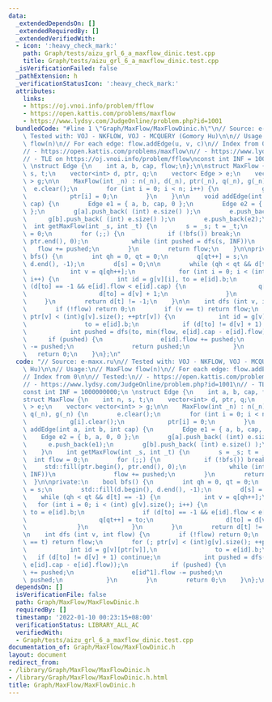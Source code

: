 ```yaml
---
data:
  _extendedDependsOn: []
  _extendedRequiredBy: []
  _extendedVerifiedWith:
  - icon: ':heavy_check_mark:'
    path: Graph/tests/aizu_grl_6_a_maxflow_dinic.test.cpp
    title: Graph/tests/aizu_grl_6_a_maxflow_dinic.test.cpp
  _isVerificationFailed: false
  _pathExtension: h
  _verificationStatusIcon: ':heavy_check_mark:'
  attributes:
    links:
    - https://oj.vnoi.info/problem/fflow
    - https://open.kattis.com/problems/maxflow
    - https://www.lydsy.com/JudgeOnline/problem.php?id=1001
  bundledCode: "#line 1 \"Graph/MaxFlow/MaxFlowDinic.h\"\n// Source: e-maxx.ru\n//\
    \ Tested with: VOJ - NKFLOW, VOJ - MCQUERY (Gomory Hu)\n\n// Usage:\n// MaxFlow\
    \ flow(n)\n// For each edge: flow.addEdge(u, v, c)\n// Index from 0\n\n// Tested:\n\
    // - https://open.kattis.com/problems/maxflow\n// - https://www.lydsy.com/JudgeOnline/problem.php?id=1001\n\
    // - TLE on https://oj.vnoi.info/problem/fflow\nconst int INF = 1000000000;\n\
    \ \nstruct Edge {\n    int a, b, cap, flow;\n};\n\nstruct MaxFlow {\n    int n,\
    \ s, t;\n    vector<int> d, ptr, q;\n    vector< Edge > e;\n    vector< vector<int>\
    \ > g;\n\n    MaxFlow(int _n) : n(_n), d(_n), ptr(_n), q(_n), g(_n) {\n      \
    \  e.clear();\n        for (int i = 0; i < n; i++) {\n            g[i].clear();\n\
    \            ptr[i] = 0;\n        }\n    }\n\n    void addEdge(int a, int b, int\
    \ cap) {\n        Edge e1 = { a, b, cap, 0 };\n        Edge e2 = { b, a, 0, 0\
    \ };\n        g[a].push_back( (int) e.size() );\n        e.push_back(e1);\n  \
    \      g[b].push_back( (int) e.size() );\n        e.push_back(e2);\n    }\n  \
    \  int getMaxFlow(int _s, int _t) {\n        s = _s; t = _t;\n        int flow\
    \ = 0;\n        for (;;) {\n            if (!bfs()) break;\n            std::fill(ptr.begin(),\
    \ ptr.end(), 0);\n            while (int pushed = dfs(s, INF))\n             \
    \   flow += pushed;\n        }\n        return flow;\n    }\n\nprivate:\n    bool\
    \ bfs() {\n        int qh = 0, qt = 0;\n        q[qt++] = s;\n        std::fill(d.begin(),\
    \ d.end(), -1);\n        d[s] = 0;\n\n        while (qh < qt && d[t] == -1) {\n\
    \            int v = q[qh++];\n            for (int i = 0; i < (int) g[v].size();\
    \ i++) {\n                int id = g[v][i], to = e[id].b;\n                if\
    \ (d[to] == -1 && e[id].flow < e[id].cap) {\n                    q[qt++] = to;\n\
    \                    d[to] = d[v] + 1;\n                }\n            }\n   \
    \     }\n        return d[t] != -1;\n    }\n\n    int dfs (int v, int flow) {\n\
    \        if (!flow) return 0;\n        if (v == t) return flow;\n        for (;\
    \ ptr[v] < (int)g[v].size(); ++ptr[v]) {\n            int id = g[v][ptr[v]],\n\
    \                to = e[id].b;\n            if (d[to] != d[v] + 1) continue;\n\
    \            int pushed = dfs(to, min(flow, e[id].cap - e[id].flow));\n      \
    \      if (pushed) {\n                e[id].flow += pushed;\n                e[id^1].flow\
    \ -= pushed;\n                return pushed;\n            }\n        }\n     \
    \   return 0;\n    }\n};\n"
  code: "// Source: e-maxx.ru\n// Tested with: VOJ - NKFLOW, VOJ - MCQUERY (Gomory\
    \ Hu)\n\n// Usage:\n// MaxFlow flow(n)\n// For each edge: flow.addEdge(u, v, c)\n\
    // Index from 0\n\n// Tested:\n// - https://open.kattis.com/problems/maxflow\n\
    // - https://www.lydsy.com/JudgeOnline/problem.php?id=1001\n// - TLE on https://oj.vnoi.info/problem/fflow\n\
    const int INF = 1000000000;\n \nstruct Edge {\n    int a, b, cap, flow;\n};\n\n\
    struct MaxFlow {\n    int n, s, t;\n    vector<int> d, ptr, q;\n    vector< Edge\
    \ > e;\n    vector< vector<int> > g;\n\n    MaxFlow(int _n) : n(_n), d(_n), ptr(_n),\
    \ q(_n), g(_n) {\n        e.clear();\n        for (int i = 0; i < n; i++) {\n\
    \            g[i].clear();\n            ptr[i] = 0;\n        }\n    }\n\n    void\
    \ addEdge(int a, int b, int cap) {\n        Edge e1 = { a, b, cap, 0 };\n    \
    \    Edge e2 = { b, a, 0, 0 };\n        g[a].push_back( (int) e.size() );\n  \
    \      e.push_back(e1);\n        g[b].push_back( (int) e.size() );\n        e.push_back(e2);\n\
    \    }\n    int getMaxFlow(int _s, int _t) {\n        s = _s; t = _t;\n      \
    \  int flow = 0;\n        for (;;) {\n            if (!bfs()) break;\n       \
    \     std::fill(ptr.begin(), ptr.end(), 0);\n            while (int pushed = dfs(s,\
    \ INF))\n                flow += pushed;\n        }\n        return flow;\n  \
    \  }\n\nprivate:\n    bool bfs() {\n        int qh = 0, qt = 0;\n        q[qt++]\
    \ = s;\n        std::fill(d.begin(), d.end(), -1);\n        d[s] = 0;\n\n    \
    \    while (qh < qt && d[t] == -1) {\n            int v = q[qh++];\n         \
    \   for (int i = 0; i < (int) g[v].size(); i++) {\n                int id = g[v][i],\
    \ to = e[id].b;\n                if (d[to] == -1 && e[id].flow < e[id].cap) {\n\
    \                    q[qt++] = to;\n                    d[to] = d[v] + 1;\n  \
    \              }\n            }\n        }\n        return d[t] != -1;\n    }\n\
    \n    int dfs (int v, int flow) {\n        if (!flow) return 0;\n        if (v\
    \ == t) return flow;\n        for (; ptr[v] < (int)g[v].size(); ++ptr[v]) {\n\
    \            int id = g[v][ptr[v]],\n                to = e[id].b;\n         \
    \   if (d[to] != d[v] + 1) continue;\n            int pushed = dfs(to, min(flow,\
    \ e[id].cap - e[id].flow));\n            if (pushed) {\n                e[id].flow\
    \ += pushed;\n                e[id^1].flow -= pushed;\n                return\
    \ pushed;\n            }\n        }\n        return 0;\n    }\n};\n"
  dependsOn: []
  isVerificationFile: false
  path: Graph/MaxFlow/MaxFlowDinic.h
  requiredBy: []
  timestamp: '2022-01-10 00:23:15+08:00'
  verificationStatus: LIBRARY_ALL_AC
  verifiedWith:
  - Graph/tests/aizu_grl_6_a_maxflow_dinic.test.cpp
documentation_of: Graph/MaxFlow/MaxFlowDinic.h
layout: document
redirect_from:
- /library/Graph/MaxFlow/MaxFlowDinic.h
- /library/Graph/MaxFlow/MaxFlowDinic.h.html
title: Graph/MaxFlow/MaxFlowDinic.h
---
```

